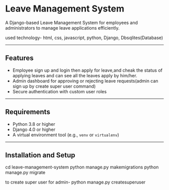 # Leave Management System

A Django-based Leave Management System for employees and administrators to manage leave applications efficiently.

used technology-
html,
css,
javascript,
python,
Django,
Dbsqlites(Database)

---

## Features

- Employee sign up and login then apply for leave,and cheak the status of applying leaves and can see all the leaves apply by him/her.
- Admin dashboard for approving or rejecting leave requests(admin can sign up by create super user command)
- Secure authentication with custom user roles

---

## Requirements

- Python 3.8 or higher
- Django 4.0 or higher
- A virtual environment tool (e.g., `venv` or `virtualenv`)

---

## Installation and Setup

cd leave-management-system
python manage.py makemigrations
python manage.py migrate

to create super user for admin- python manage.py createsuperuser
